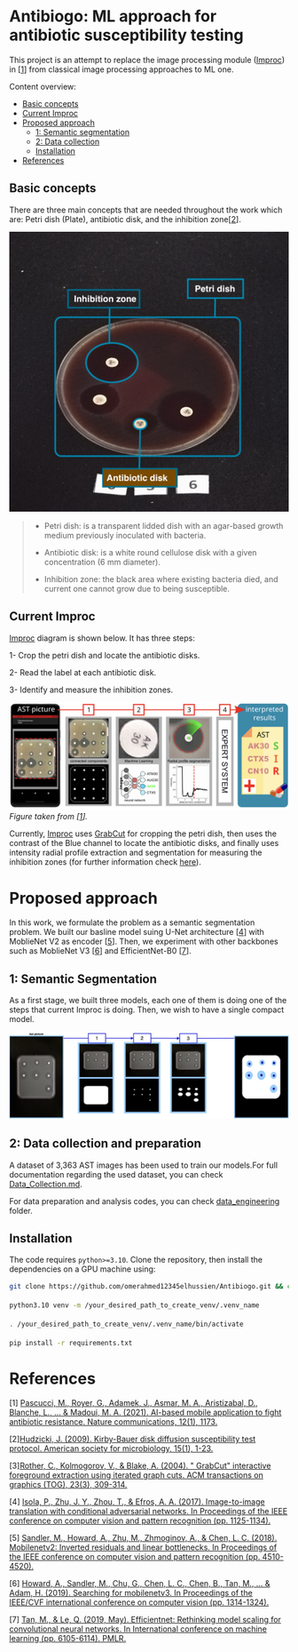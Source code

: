 # Antibiogo: ML approach for antibiotic susceptibility testing

This project is an attempt to replace the image processing module ([Improc](https://github.com/mpascucci/AST-image-processing/tree/master?tab=readme-ov-file)) in [[1](https://www.nature.com/articles/s41467-021-21187-3)] from classical image processing approaches to ML one. 

Content overview:
- [Basic concepts](#basic-concepts)
- [Current Improc](#current-improc)
- [Proposed approach](#proposed-approach)
  - [1: Semantic segmentation](#1-semantic-segmentation)
  - [2: Data collection](#2-data-collection-and-preparation)
  - [Installation](#installation)
- [References](#references)



## Basic concepts
There are three main concepts that are needed throughout the work which are: Petri dish (Plate), antibiotic disk, and the inhibition zone[[2](https://asm.org/getattachment/2594ce26-bd44-47f6-8287-0657aa9185ad/Kirby-Bauer-Disk-Diffusion-Susceptibility-Test-Protocol-pdf.pdf)].

<p align="center">
  <img src="assets/Petri_desc.jpg?raw=true" width="550" title="Petri_dish">
</p>

>
> * Petri dish: is a transparent lidded dish with an agar-based growth medium previously inoculated with bacteria. 
> 
> * Antibiotic disk: is a white round cellulose disk with a given concentration (6 mm diameter).
> 
> *  Inhibition zone: the black area where existing bacteria died, and current one cannot grow due to being susceptible.
>

## Current Improc
[Improc](https://github.com/mpascucci/AST-image-processing/tree/master?tab=readme-ov-file) diagram is shown below. It has three steps:

1- Crop the petri dish and locate the antibiotic disks.

2- Read the label at each antibiotic disk.

3- Identify and measure the inhibition zones.

![Improc](assets/Improc_old.png?raw=true)
*Figure taken from [[1](https://www.nature.com/articles/s41467-021-21187-3)].*

Currently, [Improc](https://github.com/mpascucci/AST-image-processing/tree/master?tab=readme-ov-file) uses [GrabCut](https://pub.ista.ac.at/~vnk/papers/grabcut_siggraph04.pdf) for cropping the petri dish, then uses the contrast of the Blue channel to locate the antibiotic disks, and finally uses intensity radial profile extraction and segmentation for measuring the inhibition zones (for further information check [here](https://static-content.springer.com/esm/art%3A10.1038%2Fs41467-021-21187-3/MediaObjects/41467_2021_21187_MOESM1_ESM.pdf)).

# Proposed approach
In this work, we formulate the problem as a semantic segmentation problem. We built our basline model suing U-Net architecture [[4](https://arxiv.org/pdf/1611.07004)] with MoblieNet V2 as encoder [[5](https://arxiv.org/pdf/1801.04381)]. Then, we experiment with other backbones such as MoblieNet V3 [[6](https://arxiv.org/pdf/1905.02244)] and EfficientNet-B0 [[7](https://arxiv.org/pdf/1905.11946)].

## 1: Semantic Segmentation
As a first stage, we built three models, each one of them is doing one of the steps that current Improc is doing. Then, we wish to have a single compact model.

![St1_new_Improc](assets/st1_ss.jpg?raw=true)

## 2: Data collection and preparation
A dataset of 3,363 AST images has been used to train our models.For full documentation regarding the used dataset, you can check [Data_Collection.md](Data_Collection.md).

For data preparation and analysis codes, you can check [data_engineering](data_engineering/) folder.


## Installation
The code requires `python>=3.10`. Clone the repository, then install the dependencies on a GPU machine using:

```bash
git clone https://github.com/omerahmed12345elhussien/Antibiogo.git && cd Antibiogo

python3.10 venv -m /your_desired_path_to_create_venv/.venv_name

. /your_desired_path_to_create_venv/.venv_name/bin/activate

pip install -r requirements.txt
```


# References
[1] [Pascucci, M., Royer, G., Adamek, J., Asmar, M. A., Aristizabal, D., Blanche, L., ... & Madoui, M. A. (2021). AI-based mobile application to fight antibiotic resistance. Nature communications, 12(1), 1173.](https://www.nature.com/articles/s41467-021-21187-3)

[2][Hudzicki, J. (2009). Kirby-Bauer disk diffusion susceptibility test protocol. American society for microbiology, 15(1), 1-23.](https://asm.org/getattachment/2594ce26-bd44-47f6-8287-0657aa9185ad/Kirby-Bauer-Disk-Diffusion-Susceptibility-Test-Protocol-pdf.pdf)

[3][Rother, C., Kolmogorov, V., & Blake, A. (2004). " GrabCut" interactive foreground extraction using iterated graph cuts. ACM transactions on graphics (TOG), 23(3), 309-314.](https://pub.ista.ac.at/~vnk/papers/grabcut_siggraph04.pdf)

[4] [Isola, P., Zhu, J. Y., Zhou, T., & Efros, A. A. (2017). Image-to-image translation with conditional adversarial networks. In Proceedings of the IEEE conference on computer vision and pattern recognition (pp. 1125-1134).](https://arxiv.org/pdf/1611.07004)

[5] [Sandler, M., Howard, A., Zhu, M., Zhmoginov, A., & Chen, L. C. (2018). Mobilenetv2: Inverted residuals and linear bottlenecks. In Proceedings of the IEEE conference on computer vision and pattern recognition (pp. 4510-4520).](https://arxiv.org/pdf/1801.04381)

[6] [Howard, A., Sandler, M., Chu, G., Chen, L. C., Chen, B., Tan, M., ... & Adam, H. (2019). Searching for mobilenetv3. In Proceedings of the IEEE/CVF international conference on computer vision (pp. 1314-1324).](https://arxiv.org/pdf/1905.02244)

[7] [Tan, M., & Le, Q. (2019, May). Efficientnet: Rethinking model scaling for convolutional neural networks. In International conference on machine learning (pp. 6105-6114). PMLR.](https://arxiv.org/pdf/1905.11946)